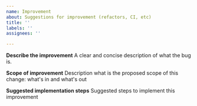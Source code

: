 ```yaml
---
name: Improvement
about: Suggestions for improvement (refactors, CI, etc)
title: ''
labels: ''
assignees: ''

---
```


**Describe the improvement**
A clear and concise description of what the bug is.

**Scope of improvement**
Description what is the proposed scope of this change: what's in and what's out

**Suggested implementation steps**
Suggested steps to implement this improvement
